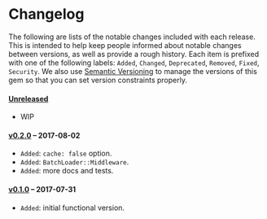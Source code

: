 # Changelog

The following are lists of the notable changes included with each release.
This is intended to help keep people informed about notable changes between
versions, as well as provide a rough history. Each item is prefixed with
one of the following labels: `Added`, `Changed`, `Deprecated`,
`Removed`, `Fixed`, `Security`. We also use [Semantic Versioning](http://semver.org)
to manage the versions of this gem so
that you can set version constraints properly.

#### [Unreleased](https://github.com/exAspArk/batch-loader/compare/v0.2.0...HEAD)

* WIP

#### [v0.2.0](https://github.com/exAspArk/batch-loader/compare/v0.1.0...v0.2.0) – 2017-08-02

* `Added`: `cache: false` option.
* `Added`: `BatchLoader::Middleware`.
* `Added`: more docs and tests.

#### [v0.1.0](https://github.com/exAspArk/batch-loader/compare/ed32edb...v0.1.0) – 2017-07-31

* `Added`: initial functional version.
